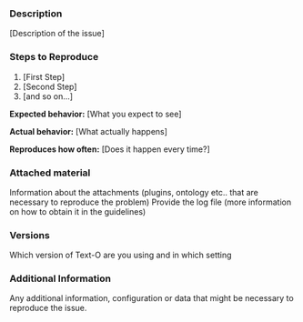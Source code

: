 ### Description

[Description of the issue]

### Steps to Reproduce

1. [First Step]
2. [Second Step]
3. [and so on...]

**Expected behavior:** [What you expect to see]

**Actual behavior:** [What actually happens]

**Reproduces how often:** [Does it happen every time?]

### Attached material

Information about the attachments (plugins, ontology etc.. that are necessary to reproduce the problem)
Provide the log file (more information on how to obtain it in the guidelines)

### Versions

Which version of Text-O are you using and in which setting

### Additional Information

Any additional information, configuration or data that might be necessary to reproduce the issue.

